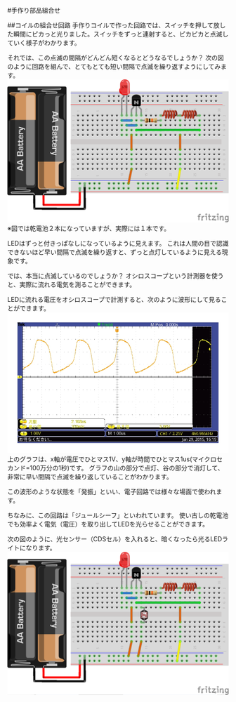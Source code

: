 #手作り部品組合せ

##コイルの組合せ回路
手作りコイルで作った回路では、スイッチを押して放した瞬間にピカっと光りました。スイッチをずっと連射すると、ピカピカと点滅していく様子がわかります。

それでは、この点滅の間隔がどんどん短くなるとどうなるでしょうか？
次の図のように回路を組んで、とてもとても短い間隔で点滅を繰り返すようにしてみます。
![](chapter4-1.png)
※図では乾電池２本になっていますが、実際には１本です。

LEDはずっと付きっぱなしになっているように見えます。
これは人間の目で認識できないほど早い間隔で点滅を繰り返すと、ずっと点灯しているように見える現象です。

では、本当に点滅しているのでしょうか？
オシロスコープという計測器を使うと、実際に流れる電気を測ることができます。

LEDに流れる電圧をオシロスコープで計測すると、次のように波形にして見ることができます。
![](chapter4-2.jpeg)
上のグラフは、x軸が電圧でひとマス1V、y軸が時間でひとマス1us(マイクロセカンド=100万分の1秒)です。
グラフの山の部分で点灯、谷の部分で消灯して、非常に早い間隔で点滅を繰り返していることがわかります。

この波形のような状態を「発振」といい、電子回路では様々な場面で使われます。

ちなみに、この回路は「ジュールシーフ」といわれています。
使い古しの乾電池でも効率よく電気（電圧）を取り出してLEDを光らせることができます。

次の図のように、光センサー（CDSセル）を入れると、暗くなったら光るLEDライトになります。
![](chapter4-3.png)
